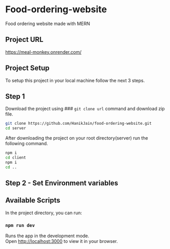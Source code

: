 # Food-ordering-website
Food ordering website made with MERN

## Project URL
https://meal-monkey.onrender.com/

## Project Setup
To setup this project in your local machine follow the next 3 steps.

## Step 1
Download the project using ### `git clone url` command and download zip file. 
```sh
git clone https://github.com/HanikJain/food-ordering-website.git
cd server
```
After downloading the project on your root directory(server) run the following command.

```sh
npm i
cd client
npm i
cd ..
```

## Step 2 - Set Environment variables 


## Available Scripts

In the project directory, you can run:

### `npm run dev`

Runs the app in the development mode.\
Open [http://localhost:3000](http://localhost:3000) to view it in your browser.


